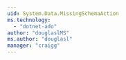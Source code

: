 ```yaml
---
uid: System.Data.MissingSchemaAction
ms.technology: 
  - "dotnet-ado"
author: "douglaslMS"
ms.author: "douglasl"
manager: "craigg"
---
```

